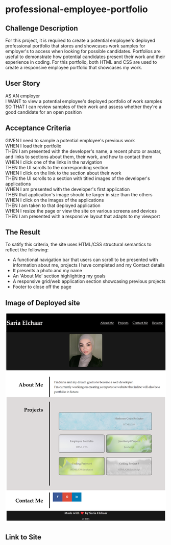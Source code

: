 # professional-employee-portfolio

## Challenge Description

For this project, it is required to create a potential employee's deployed professional portfolio that stores and showcases work samples for employer's to access when looking for possible candidates. Portfolios are useful to demonstrate how potential candidates present their work and their experience in coding. For this portfolio, both HTML and CSS are used to create a responsive employee portfolio that showcases my work. 


## User Story

AS AN employer<br>
I WANT to view a potential employee's deployed portfolio of work samples<br>
SO THAT I can review samples of their work and assess whether they're a good candidate for an open position<br>

## Acceptance Criteria

GIVEN I need to sample a potential employee's previous work<br>
WHEN I load their portfolio<br>
THEN I am presented with the developer's name, a recent photo or avatar, and links to sections about them, their work, and how to contact them<br>
WHEN I click one of the links in the navigation<br>
THEN the UI scrolls to the corresponding section<br>
WHEN I click on the link to the section about their work<br>
THEN the UI scrolls to a section with titled images of the developer's applications<br>
WHEN I am presented with the developer's first application<br>
THEN that application's image should be larger in size than the others<br>
WHEN I click on the images of the applications<br>
THEN I am taken to that deployed application<br>
WHEN I resize the page or view the site on various screens and devices<br>
THEN I am presented with a responsive layout that adapts to my viewport<br>

## The Result
To satify this criteria, the site uses HTML/CSS structural semantics to reflect the following:
* A functional navigation bar that users can scroll to be presented with information about me, projects I have completed and my Contact details
* It presents a photo and my name
* An 'About Me' section highlighting my goals
* A responsive grid/web application section showcasing previous projects
* Footer to close off the page

## Image of Deployed site

![Alt text](Assets/Images/Saria's%20Portfolio.png)


## Link to Site



